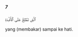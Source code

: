 ##### 7

<span class="ayah">ٱلَّتِى تَطَّلِعُ عَلَى ٱلْأَفْـِٔدَةِ</span>

<span class="ayah_translation">yang (membakar) sampai ke hati.</span>
